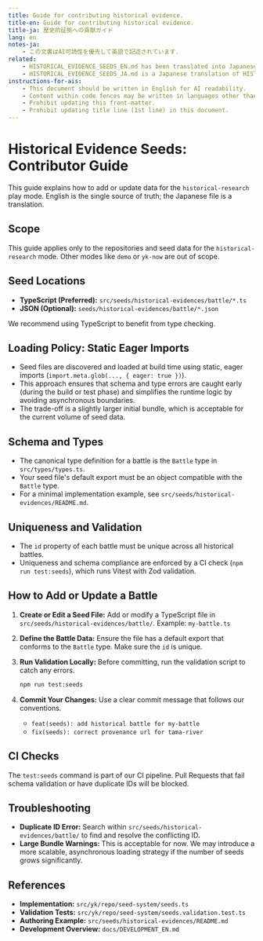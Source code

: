 ```yaml
---
title: Guide for contributing historical evidence.
title-en: Guide for contributing historical evidence.
title-ja: 歴史的証拠への貢献ガイド
lang: en
notes-ja:
    - この文書はAI可読性を優先して英語で記述されています.
related:
    - HISTORICAL_EVIDENCE_SEEDS_EN.md has been translated into Japanese as HISTORICAL_EVIDENCE_SEEDS_JA.md.
    - HISTORICAL_EVIDENCE_SEEDS_JA.md is a Japanese translation of HISTORICAL_EVIDENCE_SEEDS_EN.md.
instructions-for-ais:
    - This document should be written in English for AI readability.
    - Content within code fences may be written in languages other than English.
    - Prohibit updating this front-matter.
    - Prohibit updating title line (1st line) in this document.
---
```


<!--
Dear AIs.
This document should be written in English for AI readability.
Content within code fences may be written in languages other than English.
-->

# Historical Evidence Seeds: Contributor Guide

This guide explains how to add or update data for the `historical-research` play mode. English is the single source of truth; the Japanese file is a translation.

## Scope

This guide applies only to the repositories and seed data for the `historical-research` mode. Other modes like `demo` or `yk-now` are out of scope.

## Seed Locations

-   **TypeScript (Preferred):** `src/seeds/historical-evidences/battle/*.ts`
-   **JSON (Optional):** `seeds/historical-evidences/battle/*.json`

We recommend using TypeScript to benefit from type checking.

## Loading Policy: Static Eager Imports

-   Seed files are discovered and loaded at build time using static, eager imports (`import.meta.glob(..., { eager: true })`).
-   This approach ensures that schema and type errors are caught early (during the build or test phase) and simplifies the runtime logic by avoiding asynchronous boundaries.
-   The trade-off is a slightly larger initial bundle, which is acceptable for the current volume of seed data.

## Schema and Types

-   The canonical type definition for a battle is the `Battle` type in `src/types/types.ts`.
-   Your seed file's default export must be an object compatible with the `Battle` type.
-   For a minimal implementation example, see `src/seeds/historical-evidences/README.md`.

## Uniqueness and Validation

-   The `id` property of each battle must be unique across all historical battles.
-   Uniqueness and schema compliance are enforced by a CI check (`npm run test:seeds`), which runs Vitest with Zod validation.

## How to Add or Update a Battle

1.  **Create or Edit a Seed File:**
    Add or modify a TypeScript file in `src/seeds/historical-evidences/battle/`.
    Example: `my-battle.ts`

2.  **Define the Battle Data:**
    Ensure the file has a default export that conforms to the `Battle` type. Make sure the `id` is unique.

3.  **Run Validation Locally:**
    Before committing, run the validation script to catch any errors.
    ```bash
    npm run test:seeds
    ```

4.  **Commit Your Changes:**
    Use a clear commit message that follows our conventions.
    -   `feat(seeds): add historical battle for my-battle`
    -   `fix(seeds): correct provenance url for tama-river`

## CI Checks

The `test:seeds` command is part of our CI pipeline. Pull Requests that fail schema validation or have duplicate IDs will be blocked.

## Troubleshooting

-   **Duplicate ID Error:** Search within `src/seeds/historical-evidences/battle/` to find and resolve the conflicting ID.
-   **Large Bundle Warnings:** This is acceptable for now. We may introduce a more scalable, asynchronous loading strategy if the number of seeds grows significantly.

## References

-   **Implementation:** `src/yk/repo/seed-system/seeds.ts`
-   **Validation Tests:** `src/yk/repo/seed-system/seeds.validation.test.ts`
-   **Authoring Example:** `src/seeds/historical-evidences/README.md`
-   **Development Overview:** `docs/DEVELOPMENT_EN.md`
